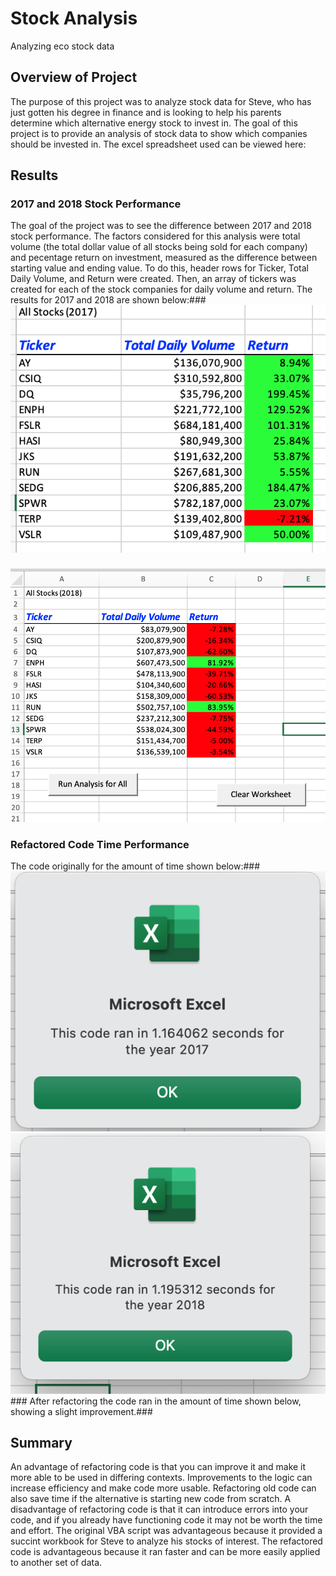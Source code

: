 # Stock Analysis
Analyzing eco stock data
## Overview of Project
The purpose of this project was to analyze stock data for Steve, who has just gotten his degree in finance and is looking to help his parents determine which alternative energy stock to invest in. The goal of this project is to provide an analysis of stock data to show which companies should be invested in. The excel spreadsheet used can be viewed here: 
## Results
### 2017 and 2018 Stock Performance
The goal of the project was to see the difference between 2017 and 2018 stock performance. The factors considered for this analysis were total volume (the total dollar value of all stocks being sold for each company) and pecentage return on investment, measured as the difference between starting value and ending value. To do this, header rows for Ticker, Total Daily Volume, and Return were created. Then, an array of tickers was created for each of the stock companies for daily volume and return. The results for 2017 and 2018 are shown below:###
![2017](images/2017_results.png)
###
![2018](images/2018_Results.png)

### Refactored Code Time Performance
The code originally for the amount of time shown below:###
![2017_timer](images/2017_timer.png)
![2018_timer](images/2018_timer.png)###
After refactoring the code ran in the amount of time shown below, showing a slight improvement.###



## Summary
An advantage of refactoring code is that you can improve it and make it more able to be used in differing contexts. Improvements to the logic can increase efficiency and make code more usable. Refactoring old code can also save time if the alternative is starting new code from scratch. A disadvantage of refactoring code is that it can introduce errors into your code, and if you already have functioning code it may not be worth the time and effort. 
The original VBA script was advantageous because it provided a succint workbook for Steve to analyze his stocks of interest. The refactored code is advantageous because it ran faster and can be more easily applied to another set of data. 
